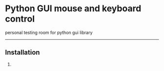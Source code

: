 # Python GUI mouse and keyboard control
personal testing room for python gui library
- - - -
## Installation
1. 